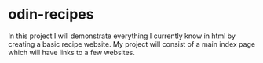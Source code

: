 # odin-recipes
In this project I will demonstrate everything I currently know in html by creating a basic recipe website.
My project will consist of a main index page which will have links to a few websites.